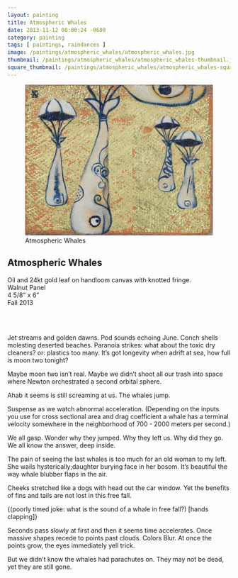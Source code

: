 ```yaml
---
layout: painting
title: Atmospheric Whales 
date: 2013-11-12 00:00:24 -0600
category: painting
tags: [ paintings, raindances ]
image: /paintings/atmospheric_whales/atmospheric_whales.jpg
thumbnail: /paintings/atmospheric_whales/atmospheric_whales-thumbnail.jpg
square_thumbnail: /paintings/atmospheric_whales/atmospheric_whales-squarethumb.jpg
---
```


<figure class="fullwidth"><img src="/paintings/atmospheric_whales/atmospheric_whales.jpg" alt="A painting titled: atmospheric_whales.jpg by painter Kyle Cunningham" /><figcaption>Atmospheric Whales</figcaption></figure>


## Atmospheric Whales

Oil and 24kt gold leaf  on handloom canvas with knotted fringe.  
Walnut Panel  
4 5/8” x 6”  
Fall 2013  

<br/><br/>

Jet streams and golden dawns. Pod sounds echoing June. Conch shells molesting deserted beaches. Paranoia strikes: what about the toxic dry cleaners? or: plastics too many. It’s got longevity when adrift at sea, how full is moon two tonight?

Maybe moon two isn’t real. Maybe we didn’t shoot all our trash into space where Newton orchestrated a second orbital sphere.

Ahab it seems is still screaming at us. The whales jump.

Suspense as we watch abnormal acceleration. (Depending on the inputs you use for cross sectional area and drag coefficient a whale has a terminal velocity somewhere in the neighborhood of 700 - 2000 meters per second.)

We all gasp. Wonder why they jumped. Why they left us. Why did they go. We all know the answer, deep inside.

The pain of seeing the last whales is too much for an old woman to my left. She wails hysterically;daughter burying face in her bosom. It’s beautiful the way whale blubber flaps in the air.

Cheeks stretched like a dogs with head out the car window. Yet the benefits of fins and tails are not lost in this free fall.

{(poorly timed joke: what is the sound of a whale in free fall?) [hands clapping]}

Seconds pass slowly at first and then it seems time accelerates. Once massive shapes recede to points past clouds. Colors Blur. At once the points grow, the eyes immediately yell trick.

But we didn’t know the whales had parachutes on. They may not be dead, yet they are still gone.

